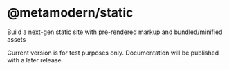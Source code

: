 # @metamodern/static
Build a next-gen static site with pre-rendered markup and bundled/minified assets


Current version is for test purposes only. Documentation will be published with a later release.
